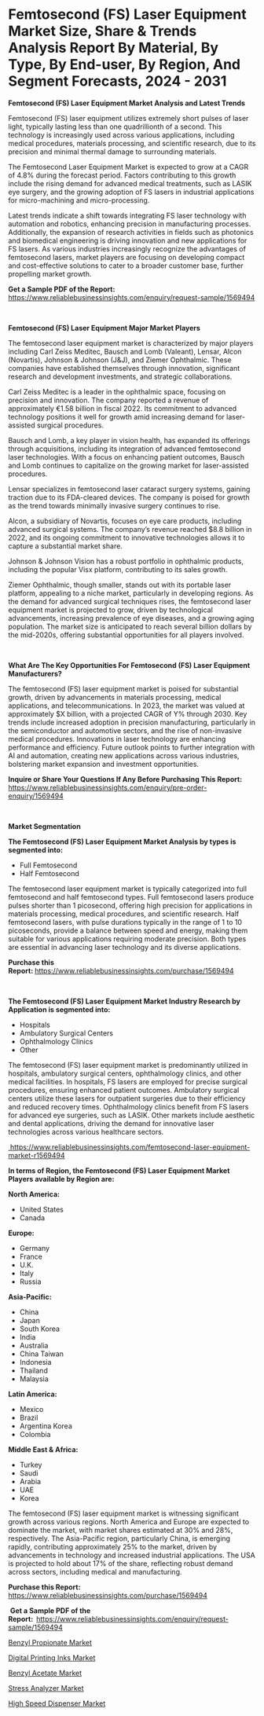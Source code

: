 <p><h1>Femtosecond (FS) Laser Equipment Market Size, Share & Trends Analysis Report By Material, By Type, By End-user, By Region, And Segment Forecasts, 2024 - 2031</h1></p><p><strong>Femtosecond (FS) Laser Equipment Market Analysis and Latest Trends</strong></p>
<p><p>Femtosecond (FS) laser equipment utilizes extremely short pulses of laser light, typically lasting less than one quadrillionth of a second. This technology is increasingly used across various applications, including medical procedures, materials processing, and scientific research, due to its precision and minimal thermal damage to surrounding materials.</p><p>The Femtosecond Laser Equipment Market is expected to grow at a CAGR of 4.8% during the forecast period. Factors contributing to this growth include the rising demand for advanced medical treatments, such as LASIK eye surgery, and the growing adoption of FS lasers in industrial applications for micro-machining and micro-processing. </p><p>Latest trends indicate a shift towards integrating FS laser technology with automation and robotics, enhancing precision in manufacturing processes. Additionally, the expansion of research activities in fields such as photonics and biomedical engineering is driving innovation and new applications for FS lasers. As various industries increasingly recognize the advantages of femtosecond lasers, market players are focusing on developing compact and cost-effective solutions to cater to a broader customer base, further propelling market growth.</p></p>
<p><strong>Get a Sample PDF of the Report:&nbsp;</strong> <a href="https://www.reliablebusinessinsights.com/enquiry/request-sample/1569494?utm_campaign=39&utm_medium=2&utm_source=Github&utm_content=ia&utm_term=19112024&utm_id=femtosecond-fs-laser-equipment">https://www.reliablebusinessinsights.com/enquiry/request-sample/1569494</a></p>
<p>&nbsp;</p>
<p><strong>Femtosecond (FS) Laser Equipment Major Market Players</strong></p>
<p><p>The femtosecond laser equipment market is characterized by major players including Carl Zeiss Meditec, Bausch and Lomb (Valeant), Lensar, Alcon (Novartis), Johnson & Johnson (J&J), and Ziemer Ophthalmic. These companies have established themselves through innovation, significant research and development investments, and strategic collaborations.</p><p>Carl Zeiss Meditec is a leader in the ophthalmic space, focusing on precision and innovation. The company reported a revenue of approximately €1.58 billion in fiscal 2022. Its commitment to advanced technology positions it well for growth amid increasing demand for laser-assisted surgical procedures.</p><p>Bausch and Lomb, a key player in vision health, has expanded its offerings through acquisitions, including its integration of advanced femtosecond laser technologies. With a focus on enhancing patient outcomes, Bausch and Lomb continues to capitalize on the growing market for laser-assisted procedures.</p><p>Lensar specializes in femtosecond laser cataract surgery systems, gaining traction due to its FDA-cleared devices. The company is poised for growth as the trend towards minimally invasive surgery continues to rise. </p><p>Alcon, a subsidiary of Novartis, focuses on eye care products, including advanced surgical systems. The company’s revenue reached $8.8 billion in 2022, and its ongoing commitment to innovative technologies allows it to capture a substantial market share.</p><p>Johnson & Johnson Vision has a robust portfolio in ophthalmic products, including the popular Visx platform, contributing to its sales growth. </p><p>Ziemer Ophthalmic, though smaller, stands out with its portable laser platform, appealing to a niche market, particularly in developing regions. As the demand for advanced surgical techniques rises, the femtosecond laser equipment market is projected to grow, driven by technological advancements, increasing prevalence of eye diseases, and a growing aging population. The market size is anticipated to reach several billion dollars by the mid-2020s, offering substantial opportunities for all players involved.</p></p>
<p>&nbsp;</p>
<p><strong>What Are The Key Opportunities For Femtosecond (FS) Laser Equipment Manufacturers?</strong></p>
<p><p>The femtosecond (FS) laser equipment market is poised for substantial growth, driven by advancements in materials processing, medical applications, and telecommunications. In 2023, the market was valued at approximately $X billion, with a projected CAGR of Y% through 2030. Key trends include increased adoption in precision manufacturing, particularly in the semiconductor and automotive sectors, and the rise of non-invasive medical procedures. Innovations in laser technology are enhancing performance and efficiency. Future outlook points to further integration with AI and automation, creating new applications across various industries, bolstering market expansion and investment opportunities.</p></p>
<p><strong>Inquire or Share Your Questions If Any Before Purchasing This Report:</strong> <a href="https://www.reliablebusinessinsights.com/enquiry/pre-order-enquiry/1569494?utm_campaign=39&utm_medium=2&utm_source=Github&utm_content=ia&utm_term=19112024&utm_id=femtosecond-fs-laser-equipment">https://www.reliablebusinessinsights.com/enquiry/pre-order-enquiry/1569494</a></p>
<p>&nbsp;</p>
<p><strong>Market Segmentation</strong></p>
<p><strong>The Femtosecond (FS) Laser Equipment Market Analysis by types is segmented into:</strong></p>
<p><ul><li>Full Femtosecond</li><li>Half Femtosecond</li></ul></p>
<p><p>The femtosecond laser equipment market is typically categorized into full femtosecond and half femtosecond types. Full femtosecond lasers produce pulses shorter than 1 picosecond, offering high precision for applications in materials processing, medical procedures, and scientific research. Half femtosecond lasers, with pulse durations typically in the range of 1 to 10 picoseconds, provide a balance between speed and energy, making them suitable for various applications requiring moderate precision. Both types are essential in advancing laser technology and its diverse applications.</p></p>
<p><strong>Purchase this Report:&nbsp;</strong><a href="https://www.reliablebusinessinsights.com/purchase/1569494?utm_campaign=39&utm_medium=2&utm_source=Github&utm_content=ia&utm_term=19112024&utm_id=femtosecond-fs-laser-equipment">https://www.reliablebusinessinsights.com/purchase/1569494</a></p>
<p>&nbsp;</p>
<p><strong>The Femtosecond (FS) Laser Equipment Market Industry Research by Application is segmented into:</strong></p>
<p><ul><li>Hospitals</li><li>Ambulatory Surgical Centers</li><li>Ophthalmology Clinics</li><li>Other</li></ul></p>
<p><p>The femtosecond (FS) laser equipment market is predominantly utilized in hospitals, ambulatory surgical centers, ophthalmology clinics, and other medical facilities. In hospitals, FS lasers are employed for precise surgical procedures, ensuring enhanced patient outcomes. Ambulatory surgical centers utilize these lasers for outpatient surgeries due to their efficiency and reduced recovery times. Ophthalmology clinics benefit from FS lasers for advanced eye surgeries, such as LASIK. Other markets include aesthetic and dental applications, driving the demand for innovative laser technologies across various healthcare sectors.</p></p>
<p><a href="https://www.reliablebusinessinsights.com/femtosecond-laser-equipment-market-r1569494?utm_campaign=39&utm_medium=2&utm_source=Github&utm_content=ia&utm_term=19112024&utm_id=femtosecond-fs-laser-equipment">&nbsp;https://www.reliablebusinessinsights.com/femtosecond-laser-equipment-market-r1569494</a></p>
<p><strong>In terms of Region, the Femtosecond (FS) Laser Equipment Market Players available by Region are:</strong></p>
<p>
    <p> <strong> North America: </strong>
        <ul>
            <li>United States</li>
            <li>Canada</li>
        </ul>
        </p> 
    <p> <strong> Europe: </strong>
        <ul>
            <li>Germany</li>
            <li>France</li>
            <li>U.K.</li>
            <li>Italy</li>
            <li>Russia</li>
        </ul>
        </p> 
    <p> <strong> Asia-Pacific: </strong>
        <ul>
            <li>China</li>
            <li>Japan</li>
            <li>South Korea</li>
            <li>India</li>
            <li>Australia</li>
            <li>China Taiwan</li>
            <li>Indonesia</li>
            <li>Thailand</li>
            <li>Malaysia</li>
        </ul>
        </p> 
    <p> <strong> Latin America: </strong>
        <ul>
            <li>Mexico</li>
            <li>Brazil</li>
            <li>Argentina Korea</li>
            <li>Colombia</li>
        </ul>
        </p> 
    <p> <strong> Middle East & Africa: </strong>
        <ul>
            <li>Turkey</li>
            <li>Saudi</li>
            <li>Arabia</li>
            <li>UAE</li>
            <li>Korea</li>
        </ul>
    </p>
    </p>
<p><p>The femtosecond (FS) laser equipment market is witnessing significant growth across various regions. North America and Europe are expected to dominate the market, with market shares estimated at 30% and 28%, respectively. The Asia-Pacific region, particularly China, is emerging rapidly, contributing approximately 25% to the market, driven by advancements in technology and increased industrial applications. The USA is projected to hold about 17% of the share, reflecting robust demand across sectors, including medical and manufacturing.</p></p>
<p><strong>Purchase this Report: </strong><a href="https://www.reliablebusinessinsights.com/purchase/1569494?utm_campaign=39&utm_medium=2&utm_source=Github&utm_content=ia&utm_term=19112024&utm_id=femtosecond-fs-laser-equipment">https://www.reliablebusinessinsights.com/purchase/1569494</a></p>
<p>&nbsp;<strong>Get a Sample PDF of the Report:&nbsp;&nbsp;</strong><a href="https://www.reliablebusinessinsights.com/enquiry/request-sample/1569494?utm_campaign=39&utm_medium=2&utm_source=Github&utm_content=ia&utm_term=19112024&utm_id=femtosecond-fs-laser-equipment">https://www.reliablebusinessinsights.com/enquiry/request-sample/1569494</a></p>
<p><strong></strong></p>
<p><p><a href="https://issuu.com/reportprime-2/docs/benzyl-propionate-market-size-2030._6184ca1dd8dae4?utm_campaign=39&utm_medium=2&utm_source=Github&utm_content=ia&utm_term=19112024&utm_id=femtosecond-fs-laser-equipment">Benzyl Propionate Market</a></p><p><a href="https://www.linkedin.com/pulse/digital-printing-inks-market-strategic-insights-product-krh8e?utm_campaign=39&utm_medium=2&utm_source=Github&utm_content=ia&utm_term=19112024&utm_id=femtosecond-fs-laser-equipment">Digital Printing Inks Market</a></p><p><a href="https://issuu.com/reportprime-2/docs/benzyl-acetate-market-size-2030.ppt_4229d73a8b1787?utm_campaign=39&utm_medium=2&utm_source=Github&utm_content=ia&utm_term=19112024&utm_id=femtosecond-fs-laser-equipment">Benzyl Acetate Market</a></p><p><a href="https://www.linkedin.com/pulse/global-stress-analyzer-market-share-growth-opportunities-e7lte?utm_campaign=39&utm_medium=2&utm_source=Github&utm_content=ia&utm_term=19112024&utm_id=femtosecond-fs-laser-equipment">Stress Analyzer Market</a></p><p><a href="https://www.linkedin.com/pulse/exploring-high-speed-dispenser-market-strategic-insights-buwoe?utm_campaign=39&utm_medium=2&utm_source=Github&utm_content=ia&utm_term=19112024&utm_id=femtosecond-fs-laser-equipment">High Speed Dispenser Market</a></p></p>